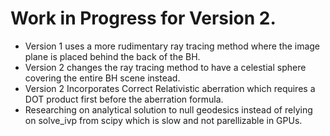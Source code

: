 # Work in Progress for Version 2. 
- Version 1 uses a more rudimentary ray tracing method where the image plane is placed behind the back of the BH. 
- Version 2 changes the ray tracing method to have a celestial sphere covering the entire BH scene instead.
- Version 2 Incorporates Correct Relativistic aberration which requires a DOT product first before the aberration formula.
- Researching on analytical solution to null geodesics instead of relying on solve_ivp from scipy which is slow and not parellizable in GPUs.


